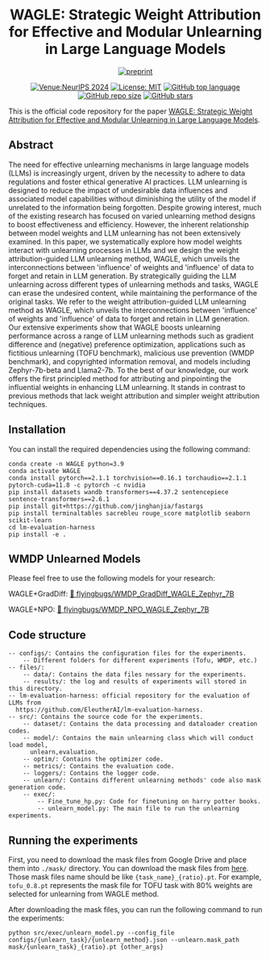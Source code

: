 <div align='center'>
 
# WAGLE: Strategic Weight Attribution for Effective and Modular Unlearning in Large Language Models

[![preprint](https://img.shields.io/badge/arXiv-2410.17509-B31B1B)](https://arxiv.org/pdf/2410.17509)

[![Venue:NeurIPS 2024](https://img.shields.io/badge/Venue-NeurIPS%202024-blue)](https://neurips.cc/Conferences/2024)
[![License: MIT](https://img.shields.io/badge/License-MIT-blue)](https://github.com/OPTML-Group/WAGLE?tab=MIT-1-ov-file)
[![GitHub top language](https://img.shields.io/github/languages/top/OPTML-Group/WAGLE)](https://github.com/OPTML-Group/WAGLE)
[![GitHub repo size](https://img.shields.io/github/repo-size/OPTML-Group/WAGLE)](https://github.com/OPTML-Group/WAGLE)
[![GitHub stars](https://img.shields.io/github/stars/OPTML-Group/WAGLE)](https://github.com/OPTML-Group/WAGLE)

</div>

This is the official code repository for the paper [WAGLE: Strategic Weight Attribution for Effective and Modular Unlearning in Large Language Models](https://arxiv.org/pdf/2410.17509).

## Abstract

The need for effective unlearning mechanisms in large language models (LLMs) is increasingly urgent, driven by the necessity to adhere to data regulations and foster ethical generative AI practices. LLM unlearning is designed to reduce the impact of undesirable data influences and associated model capabilities without diminishing the utility of the model if unrelated to the information being forgotten. Despite growing interest, much of the existing research has focused on varied unlearning method designs to boost effectiveness and efficiency. However, the inherent relationship between model weights and LLM unlearning has not been extensively examined. In this paper, we systematically explore how model weights interact with unlearning processes in LLMs and we design the weight attribution-guided LLM unlearning method, WAGLE, which unveils the interconnections between 'influence' of weights and 'influence' of data to forget and retain in LLM generation. By strategically guiding the LLM unlearning across different types of unlearning methods and tasks, WAGLE can erase the undesired content, while maintaining the performance of the original tasks. We refer to the weight attribution-guided LLM unlearning method as WAGLE, which unveils the interconnections between 'influence' of weights and 'influence' of data to forget and retain in LLM generation. Our extensive experiments show that WAGLE boosts unlearning performance across a range of LLM unlearning methods such as gradient difference and (negative) preference optimization, applications such as fictitious unlearning (TOFU benchmark), malicious use prevention (WMDP benchmark), and copyrighted information removal, and models including Zephyr-7b-beta and Llama2-7b. To the best of our knowledge, our work offers the first principled method for attributing and pinpointing the influential weights in enhancing LLM unlearning. It stands in contrast to previous methods that lack weight attribution and simpler weight attribution techniques.

<!-- <table align="center">
  <tr>
    <td align="center"> 
      <img src="Images/teaser.png" alt="Teaser" style="width: 700px;"/> 
      <br>
      <em style="font-size: 18px;">  <strong style="font-size: 18px;">Figure 1:</strong> Systematic overview and experiment highlights of SimNPO.</em>
    </td>
  </tr>
</table> -->

## Installation

You can install the required dependencies using the following command:
```
conda create -n WAGLE python=3.9
conda activate WAGLE
conda install pytorch==2.1.1 torchvision==0.16.1 torchaudio==2.1.1 pytorch-cuda=11.8 -c pytorch -c nvidia
pip install datasets wandb transformers==4.37.2 sentencepiece sentence-transformers==2.6.1
pip install git+https://github.com/jinghanjia/fastargs  
pip install terminaltables sacrebleu rouge_score matplotlib seaborn scikit-learn
cd lm-evaluation-harness
pip install -e .
```

## WMDP Unlearned Models
Please feel free to use the following models for your research:

WAGLE+GradDiff: [🤗 flyingbugs/WMDP_GradDiff_WAGLE_Zephyr_7B](https://huggingface.co/flyingbugs/WMDP_GradDiff_WAGLE_Zephyr_7B)

WAGLE+NPO: [🤗 flyingbugs/WMDP_NPO_WAGLE_Zephyr_7B](https://huggingface.co/flyingbugs/WMDP_NPO_WAGLE_Zephyr_7B)


## Code structure

```
-- configs/: Contains the configuration files for the experiments.
    -- Different folders for different experiments (Tofu, WMDP, etc.)
-- files/: 
    -- data/: Contains the data files nessary for the experiments.
    -- results/: the log and results of experiments will stored in this directory.
-- lm-evaluation-harness: official repository for the evaluation of LLMs from      
  https://github.com/EleutherAI/lm-evaluation-harness.
-- src/: Contains the source code for the experiments.
    -- dataset/: Contains the data processing and dataloader creation codes.
    -- model/: Contains the main unlearning class which will conduct load model, 
      unlearn,evaluation.
    -- optim/: Contains the optimizer code.
    -- metrics/: Contains the evaluation code.
    -- loggers/: Contains the logger code.
    -- unlearn/: Contains different unlearning methods' code also mask generation code.
    -- exec/:
        -- Fine_tune_hp.py: Code for finetuning on harry potter books.
        -- unlearn_model.py: The main file to run the unlearning experiments.
```
## Running the experiments

First, you need to download the mask files from Google Drive and place them into ```./mask/``` directory. You can download the mask files from [here](https://drive.google.com/drive/folders/1BuoYofYB_rq4Oa_t1ojtOsMJyB6nO3ND?usp=sharing). Those mask files name should be like ```{task_name}_{ratio}.pt```. For example, ```tofu_0.8.pt``` represents the mask file for TOFU task with 80% weights are selected for unlearning from WAGLE method.

After downloading the mask files, you can run the following command to run the experiments:
```
python src/exec/unlearn_model.py --config_file configs/{unlearn_task}/{unlearn_method}.json --unlearn.mask_path mask/{unlearn_task}_{ratio}.pt {other_args}
```


<!---## Cite This Work
```
@misc{jia2024waglestrategicweightattribution,
      title={WAGLE: Strategic Weight Attribution for Effective and Modular Unlearning in Large Language Models}, 
      author={Jinghan Jia and Jiancheng Liu and Yihua Zhang and Parikshit Ram and Nathalie Baracaldo and Sijia Liu},
      year={2024},
      eprint={2410.17509},
      archivePrefix={arXiv},
      primaryClass={cs.LG},
      url={https://arxiv.org/abs/2410.17509}, 
}
```!--->
